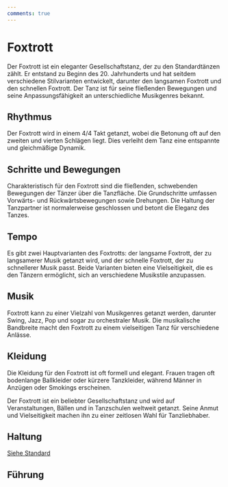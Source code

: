 ```yaml
---
comments: true
---
```

# Foxtrott

Der Foxtrott ist ein eleganter Gesellschaftstanz, der zu den Standardtänzen zählt. Er entstand zu Beginn des 20. Jahrhunderts und hat seitdem verschiedene Stilvarianten entwickelt, darunter den langsamen Foxtrott und den schnellen Foxtrott. Der Tanz ist für seine fließenden Bewegungen und seine Anpassungsfähigkeit an unterschiedliche Musikgenres bekannt.

## Rhythmus

Der Foxtrott wird in einem 4/4 Takt getanzt, wobei die Betonung oft auf den zweiten und vierten Schlägen liegt. Dies verleiht dem Tanz eine entspannte und gleichmäßige Dynamik.

## Schritte und Bewegungen

Charakteristisch für den Foxtrott sind die fließenden, schwebenden Bewegungen der Tänzer über die Tanzfläche. Die Grundschritte umfassen Vorwärts- und Rückwärtsbewegungen sowie Drehungen. Die Haltung der Tanzpartner ist normalerweise geschlossen und betont die Eleganz des Tanzes.

## Tempo

Es gibt zwei Hauptvarianten des Foxtrotts: der langsame Foxtrott, der zu langsamerer Musik getanzt wird, und der schnelle Foxtrott, der zu schnellerer Musik passt. Beide Varianten bieten eine Vielseitigkeit, die es den Tänzern ermöglicht, sich an verschiedene Musikstile anzupassen.

## Musik

Foxtrott kann zu einer Vielzahl von Musikgenres getanzt werden, darunter Swing, Jazz, Pop und sogar zu orchestraler Musik. Die musikalische Bandbreite macht den Foxtrott zu einem vielseitigen Tanz für verschiedene Anlässe.

## Kleidung

Die Kleidung für den Foxtrott ist oft formell und elegant. Frauen tragen oft bodenlange Ballkleider oder kürzere Tanzkleider, während Männer in Anzügen oder Smokings erscheinen.

Der Foxtrott ist ein beliebter Gesellschaftstanz und wird auf Veranstaltungen, Bällen und in Tanzschulen weltweit getanzt. Seine Anmut und Vielseitigkeit machen ihn zu einer zeitlosen Wahl für Tanzliebhaber.

## Haltung

[Siehe Standard](../index.md#haltung)

## Führung
